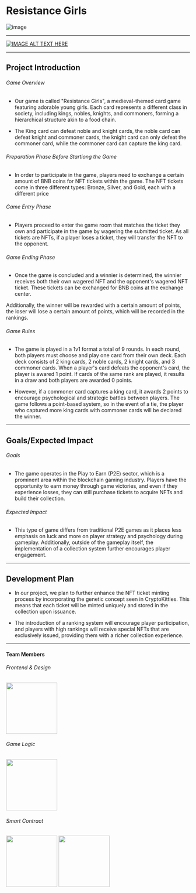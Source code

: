 # Resistance Girls

![image](https://github.com/BinanceHackton/Coup-d-tat/assets/75840431/6296f9b9-1689-4ea6-90ed-741819cd1549)

-----------------------------------------------

[![IMAGE ALT TEXT HERE](https://img.youtube.com/vi/WkWGlvDQH3A/0.jpg)](https://www.youtube.com//watch?v=WkWGlvDQH3A)

-------------------------------------------------------------------------------------------------------------------

## Project Introduction

###### Game Overview
* Our game is called "Resistance Girls", a medieval-themed card game featuring adorable young girls. Each card represents a different class in society, including kings, nobles, knights, and commoners, forming a hierarchical structure akin to a food chain. 

* The King card can defeat noble and knight cards, the noble card can defeat knight and commoner cards, the knight card can only defeat the commoner card, while the commoner card can capture the king card.

###### Preparation Phase Before Startiong the Game
* In order to participate in the game, players need to exchange a certain amount of BNB coins for NFT tickets within the game. The NFT tickets come in three different types: Bronze, Silver, and Gold, each with a different price

###### Game Entry Phase
* Players proceed to enter the game room that matches the ticket they own and participate in the game by wagering the submitted ticket. As all tickets are NFTs, if a player loses a ticket, they will transfer the NFT to the opponent.

###### Game Ending Phase
* Once the game is concluded and a winnier is determined, the winnier receives both their own wagered NFT and the opponent's wagered NFT ticket. These tickets can be exchanged for BNB coins at the exchange center.

Additionally, the winner will be rewarded with a certain amount of points, the loser will lose a certain amount of points, which will be recorded in the rankings.

###### Game Rules
* The game is played in a 1v1 format a total of 9 rounds. In each round, both players must choose and play one card from their own deck. Each deck consists of 2 king cards, 2 noble cards, 2 knight cards, and 3 commoner cards. When a player's card defeats the opponent's card, the player is awared 1 point. If cards of the same rank are played, it results in a draw and both players are awarded 0 points. 

* However, if a commoner card captures a king card, it awards 2 points to encourage psychological and strategic battles between players. The game follows a point-based system, so in the event of a tie, the player who captured more king cards with commoner cards will be declared the winner.

-------------------------------------------------------------------------------------------------------------------

## Goals/Expected Impact

###### Goals
* The game operates in the Play to Earn (P2E) sector, which is a prominent area within the blockchain gaming industry. Players have the opportunity to earn money through game victories, and even if they experience losses, they can still purchase tickets to acquire NFTs and build their collection.

###### Expected Impact
* This type of game differs from traditional P2E games as it places less emphasis on luck and more on player strategy and psychology during gameplay. Additionally, outside of the gameplay itself, the implementation of a collection system further encourages player engagement.

---

## Development Plan
* In our project, we plan to further enhance the NFT ticket minting process by incorporating the genetic concept seen in CryptoKitties. This means that each ticket will be minted uniquely and stored in the collection upon issuance.

* The introduction of a ranking system will encourage player participation, and players with high rankings will receive special NFTs that are exclusively issued, providing them with a richer collection experience.

--- 

#### Team Members

###### Frontend & Design

<a href="https://github.com/c0c0pang"><img src="https://avatars.githubusercontent.com/u/91197026?v=4" style="width:10em"></a> 

###### Game Logic 

<a href="https://github.com/Roderx"><img src="https://avatars.githubusercontent.com/u/13895568?v=4" style="width:10em"></a>

###### Smart Contract

<a href="https://github.com/cacaocoffee"><img src="https://avatars.githubusercontent.com/u/75840431?v=4" style="width:10em"></a> 
<a href="https://github.com/ChoHangMin"><img src="https://avatars.githubusercontent.com/u/118239641?v=4" style="width:10em"></a> 



















